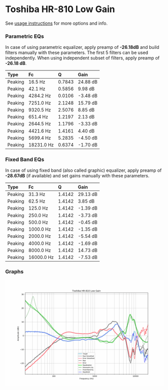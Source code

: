 # Toshiba HR-810 Low Gain
See [usage instructions](https://github.com/jaakkopasanen/AutoEq#usage) for more options and info.

### Parametric EQs
In case of using parametric equalizer, apply preamp of **-26.18dB** and build filters manually
with these parameters. The first 5 filters can be used independently.
When using independent subset of filters, apply preamp of **-26.18 dB**.

| Type    | Fc         |      Q | Gain     |
|:--------|:-----------|:-------|:---------|
| Peaking | 16.5 Hz    | 0.7843 | 24.88 dB |
| Peaking | 42.1 Hz    | 0.5856 | 9.98 dB  |
| Peaking | 4284.2 Hz  | 0.0106 | -3.48 dB |
| Peaking | 7251.0 Hz  | 2.1248 | 15.79 dB |
| Peaking | 9320.5 Hz  | 2.5076 | 8.85 dB  |
| Peaking | 651.4 Hz   | 1.2197 | 2.13 dB  |
| Peaking | 2644.5 Hz  | 1.1796 | -3.33 dB |
| Peaking | 4421.6 Hz  | 1.4161 | 4.40 dB  |
| Peaking | 5699.4 Hz  | 5.2835 | -4.50 dB |
| Peaking | 18231.0 Hz | 0.6374 | -1.70 dB |

### Fixed Band EQs
In case of using fixed band (also called graphic) equalizer, apply preamp of **-28.67dB**
(if available) and set gains manually with these parameters.

| Type    | Fc         |      Q | Gain     |
|:--------|:-----------|:-------|:---------|
| Peaking | 31.3 Hz    | 1.4142 | 29.13 dB |
| Peaking | 62.5 Hz    | 1.4142 | 3.85 dB  |
| Peaking | 125.0 Hz   | 1.4142 | -1.39 dB |
| Peaking | 250.0 Hz   | 1.4142 | -3.73 dB |
| Peaking | 500.0 Hz   | 1.4142 | -0.45 dB |
| Peaking | 1000.0 Hz  | 1.4142 | -1.35 dB |
| Peaking | 2000.0 Hz  | 1.4142 | -5.54 dB |
| Peaking | 4000.0 Hz  | 1.4142 | -1.69 dB |
| Peaking | 8000.0 Hz  | 1.4142 | 14.73 dB |
| Peaking | 16000.0 Hz | 1.4142 | -7.53 dB |

### Graphs
![](./Toshiba%20HR-810%20Low%20Gain.png)